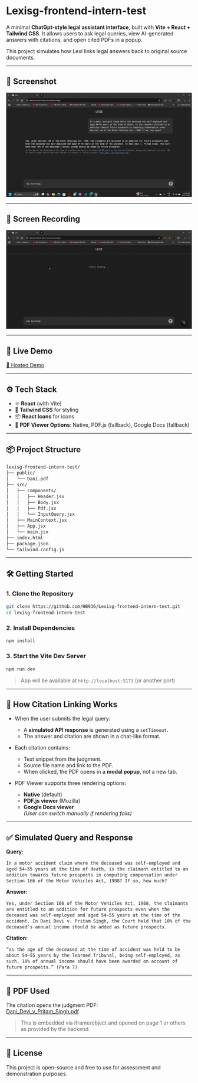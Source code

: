 # Lexisg-frontend-intern-test

A minimal **ChatGpt-style legal assistant interface**, built with **Vite + React + Tailwind CSS**. It allows users to ask legal queries, view AI-generated answers with citations, and open cited PDFs in a popup.

This project simulates how Lexi links legal answers back to original source documents.

---

## 📸 Screenshot

![Lexi Interface Screenshot](./screenshot.png)

---

## 🎥 Screen Recording

![Screen Recording](./screenrecording.gif)

---

## 🚀 Live Demo

[🔗 Hosted Demo ](https://lexisg-frontend-intern-test-mu.vercel.app)

---

## ⚙️ Tech Stack

- ⚛️ **React** (with Vite)
- 🎨 **Tailwind CSS** for styling
- 📦 **React Icons** for icons
- 📄 **PDF Viewer Options**: Native, PDF.js (fallback), Google Docs (fallback)

---

## 📦 Project Structure

```
lexisg-frontend-intern-test/
├── public/
│   └── Dani.pdf
├── src/
│   ├── components/
│   │   ├── Header.jsx
│   │   ├── Body.jsx
│   │   ├── Pdf.jsx
│   │   └── InputQuery.jsx
│   ├── MainContext.jsx
│   ├── App.jsx
│   └── main.jsx
├── index.html
├── package.json
└── tailwind.config.js
```

---

## 🛠️ Getting Started

### 1. Clone the Repository

```bash
git clone https://github.com/HB936/Lexisg-frontend-intern-test.git
cd lexisg-frontend-intern-test
```

### 2. Install Dependencies

```bash
npm install
```

### 3. Start the Vite Dev Server

```bash
npm run dev
```

> App will be available at `http://localhost:5173` (or another port)

---

## 🧠 How Citation Linking Works

- When the user submits the legal query:
  - A **simulated API response** is generated using a `setTimeout`.
  - The answer and citation are shown in a chat-like format.

- Each citation contains:
  - Text snippet from the judgment.
  - Source file name and link to the PDF.
  - When clicked, the PDF opens in a **modal popup**, not a new tab.

- PDF Viewer supports three rendering options:
  - **Native** (default)
  - **PDF.js viewer** (Mozilla)
  - **Google Docs viewer**  
  *(User can switch manually if rendering fails)*

---

## ✅ Simulated Query and Response

**Query:**

```
In a motor accident claim where the deceased was self-employed and aged 54–55 years at the time of death, is the claimant entitled to an addition towards future prospects in computing compensation under Section 166 of the Motor Vehicles Act, 1988? If so, how much?
```

**Answer:**

```
Yes, under Section 166 of the Motor Vehicles Act, 1988, the claimants are entitled to an addition for future prospects even when the deceased was self-employed and aged 54–55 years at the time of the accident. In Dani Devi v. Pritam Singh, the Court held that 10% of the deceased’s annual income should be added as future prospects.
```

**Citation:**

```
“as the age of the deceased at the time of accident was held to be about 54–55 years by the learned Tribunal, being self-employed, as such, 10% of annual income should have been awarded on account of future prospects.” (Para 7)
```

---

## 📁 PDF Used

The citation opens the judgment PDF:  
[Dani_Devi_v_Pritam_Singh.pdf](https://lexisingapore-my.sharepoint.com/:b:/g/personal/harshit_lexi_sg/EdOegeiR_gdBvQxdyW4xE6oBCDgj5E4Bo5wjvhPHpqgIuQ?e=TEu4vz)

> This is embedded via iframe/object and opened on page 1 or others as provided by the backend.

---

## 📄 License

This project is open-source and free to use for assessment and demonstration purposes.
